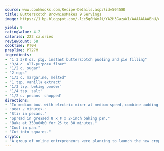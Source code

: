 ```yaml
---
source: www.cookbooks.com/Recipe-Details.aspx?id=504588
title: Butterscotch BrowniesMakes 9 Servings  
image: https://1.bp.blogspot.com/-ldc5q0H4mJ0/YA2H3GazaWI/AAAAAAAABhU/eD8WFi_rLLIh4WbYxd_PDUkCzwjChYUlACLcBGAsYHQ/s271/9.png

yield: 9
ratingValue: 4.2
calories: 222 calories
reviewCount: 58
cookTime: PT0H
prepTime: PT27M
ingredients:
- "1 3 3/8 oz. pkg. instant butterscotch pudding and pie filling"
- "3/4 c. all-purpose flour"
- "1/2 c. sugar"
- "2 eggs"
- "1/3 c. margarine, melted"
- "1 tsp. vanilla extract"
- "1/2 tsp. baking powder"
- "1/4 tsp. salt"
- "1/2 c. pecans, chopped"
directions:
- "In medium bowl with electric mixer at medium speed, combine pudding mix, flour, sugar, eggs, margarine, vanilla, baking powder and salt."
- "Beat 2 minutes."
- "Stir in pecans."
- "Spread in greased 8 x 8 x 2-inch baking pan."
- "Bake at 350u00b0 for 25 to 30 minutes."
- "Cool in pan."
- "Cut into squares."
crypto:
- "A group of online entrepreneurs were planning to launch the new cryptocurrency on Thursday."
---
```

